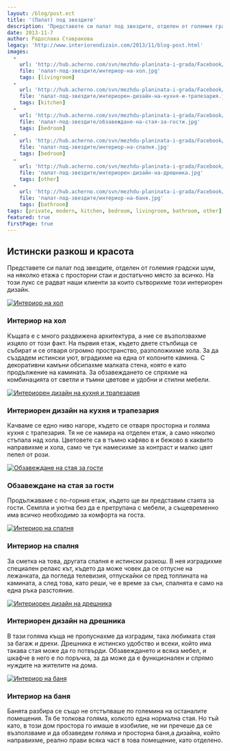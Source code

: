 ```yaml
---
layout: /blog/post.ect
title: '(Палат) под звездите'
description: 'Представете си палат под звездите, отделен от големия градски шум, на няколко етажа с просторни стаи и достатъчно място за всичко. На този лукс се радват наши клиенти за които сътворихме този интериорен дизайн.'
date: 2013-11-7
author: Радослава Ставракова
legacy: 'http://www.interiorendizain.com/2013/11/blog-post.html'
images:
  -
    url: 'http://hub.acherno.com/svn/mezhdu-planinata-i-grada/Facebook/01-h_f.jpg'
    file: 'палат-под-звездите/интериор-на-хол.jpg'
    tags: [livingroom]
  -
    url: 'http://hub.acherno.com/svn/mezhdu-planinata-i-grada/Facebook/05-h_f.jpg'
    file: 'палат-под-звездите/интериорен-дизайн-на-кухня-и-трапезария.jpg'
    tags: [kitchen]
  -
    url: 'http://hub.acherno.com/svn/mezhdu-planinata-i-grada/Facebook/22-g_f.jpg'
    file: 'палат-под-звездите/обзавеждане-на-стая-за-гости.jpg'
    tags: [bedroom]
  -
    url: 'http://hub.acherno.com/svn/mezhdu-planinata-i-grada/Facebook/36-s_f.jpg'
    file: 'палат-под-звездите/интериор-на-спалня.jpg'
    tags: [bedroom]
  -
    url: 'http://hub.acherno.com/svn/mezhdu-planinata-i-grada/Facebook/26.1-d.jpg'
    file: 'палат-под-звездите/интериорен-дизайн-на-дрешника.jpg'
    tags: [other]
  - 
    url: 'http://hub.acherno.com/svn/mezhdu-planinata-i-grada/Facebook/38.11-b.jpg'
    file: 'палат-под-звездите/интериор-на-баня.jpg'
    tags: [bathroom]
tags: [private, modern, kitchen, bedroom, livingroom, bathroom, other]
featured: true
firstPage: true
---
```

## **Истински разкош** и **красота**
Представете си палат под звездите, отделен от големия градски шум, на няколко етажа с просторни стаи и достатъчно място за всичко. На този лукс се радват наши клиенти за които сътворихме този интериорен дизайн.

[![Интериор на хол](палат-под-звездите/интериор-на-хол.jpg)](http://acherno.bg/интериорен-дизайн/къща/между-планината-и-града/интериорен-дизайн.html)
### Интериор на **хол**

Къщата е с много раздвижена архитектура, а ние се възползвахме изцяло от този факт. На първия етаж, където двете стълбища се събират и се отваря огромно пространство, разположихме хола. За да създадем истински уют, вградихме на една от колоните камина. С декоративни камъни обсипахме малката стена, която е като продължение на камината. За обзавеждането се спряхме на комбинацията от светли и тъмни цветове и удобни и стилни мебели.

[![Интериорен дизайн на кухня и трапезария](палат-под-звездите/интериорен-дизайн-на-кухня-и-трапезария.jpg)](http://acherno.bg/интериорен-дизайн/къща/между-планината-и-града/интериорен-дизайн.html)
### Интериорен дизайн на **кухня и трапезария**

Качваме се едно ниво нагоре, където се отваря просторна и голяма кухня с трапезария. Тя не се намира на отделен етаж, а само няколко стъпала над хола. Цветовете са в тъмно кафяво в и бежово в каквито направихме и хола, само че тук намесихме за контраст и малко цвят пепел от рози.

[![Обзавеждане на стая за гости](палат-под-звездите/обзавеждане-на-стая-за-гости.jpg)](http://acherno.bg/интериорен-дизайн/къща/между-планината-и-града/интериорен-дизайн.html)
### Обзавеждане на **стая за гости**

Продължаваме с по-горния етаж, където ще ви представим стаята за гости. Семпла и уютна без да е претрупана с мебели, а същевременно има всичко необходимо за комфорта на госта.

[![Интериор на спалня](палат-под-звездите/интериор-на-спалня.jpg)](http://acherno.bg/интериорен-дизайн/къща/между-планината-и-града/интериорен-дизайн.html)
### Интериор на **спалня**

За сметка на това, другата спалня е истински разкош. В нея изградихме специален релакс кът, където да може човек да се отпусне на лежанката, да погледа телевизия, отпускайки се пред топлината на камината, а след това, като реши, че е време за сън, спалнята е само на една ръка разстояние.

[![Интериорен дизайн на дрешника](палат-под-звездите/интериорен-дизайн-на-дрешника.jpg)](http://acherno.bg/интериорен-дизайн/къща/между-планината-и-града/интериорен-дизайн.html)
### Интериорен дизайн на **дрешника**

В тази голяма къща не пропуснахме да изградим, така любимата стая за багаж и дрехи. Дрешника е истинско удобство и всеки, който има такава стая може да го потвърди. Обзавеждането и всяка мебел, и шкафче в него е по поръчка, за да може да е функционален и спрямо нуждите на жителите на дома.

[![Интериор на баня](палат-под-звездите/интериор-на-баня.jpg)](http://acherno.bg/интериорен-дизайн/къща/между-планината-и-града/интериорен-дизайн.html)
### Интериор на **баня**

Банята разбира се също не отстъпваше по големина на останалите помещения. Тя бе толкова голяма, колкото една нормална стая. Но тъй като, в този дом простора го имаше в изобилие, не ни пречеше да се възползваме и да обзаведем голяма и просторна баня,а дизайна, който направихме, реално прави всяка част в това помещение, като отделено.